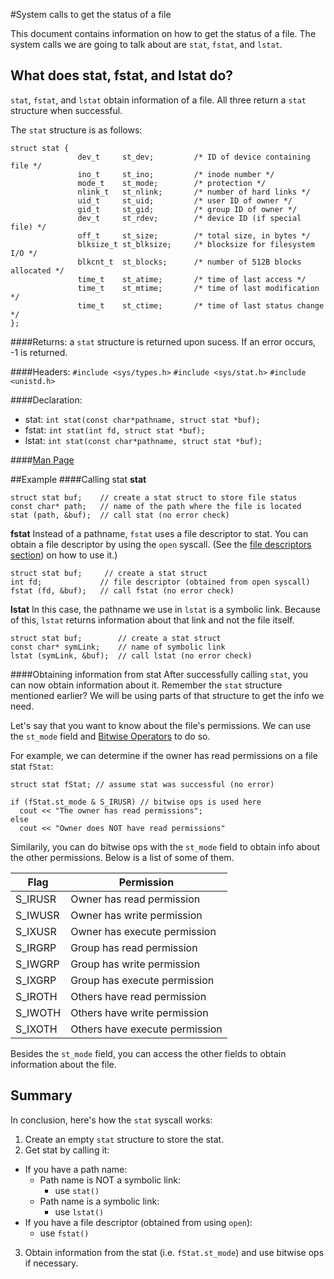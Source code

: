 #System calls to get the status of a file

This document contains information on how to get the status of a file. 
The system calls we are going to talk about are `stat`, `fstat`, and `lstat`.

## What does stat, fstat, and lstat do?
`stat`, `fstat`, and `lstat` obtain information of a file. 
All three return a `stat` structure when successful.

The `stat` structure is as follows:
```
struct stat {
               dev_t     st_dev;         /* ID of device containing file */
               ino_t     st_ino;         /* inode number */
               mode_t    st_mode;        /* protection */
               nlink_t   st_nlink;       /* number of hard links */
               uid_t     st_uid;         /* user ID of owner */
               gid_t     st_gid;         /* group ID of owner */
               dev_t     st_rdev;        /* device ID (if special file) */
               off_t     st_size;        /* total size, in bytes */
               blksize_t st_blksize;     /* blocksize for filesystem I/O */
               blkcnt_t  st_blocks;      /* number of 512B blocks allocated */
               time_t    st_atime;       /* time of last access */
               time_t    st_mtime;       /* time of last modification */
               time_t    st_ctime;       /* time of last status change */
};
```
####Returns:
a `stat` structure is returned upon sucess. 
If an error occurs, -1 is returned.

####Headers:
`#include <sys/types.h>` `#include <sys/stat.h>`  `#include <unistd.h>`

####Declaration:
- stat: `int stat(const char*pathname, struct stat *buf);`
- fstat: `int stat(int fd, struct stat *buf);`
- lstat: `int stat(const char*pathname, struct stat *buf);`

####[Man Page](http://linux.die.net/man/2/stat)

##Example
####Calling stat
**stat**
```
struct stat buf; 	// create a stat struct to store file status
const char* path; 	// name of the path where the file is located
stat (path, &buf); 	// call stat (no error check)
```

**fstat**
Instead of a pathname, `fstat` uses a file descriptor to stat. 
You can obtain a file descriptor by using the `open` syscall. 
(See the [file descriptors section](./fd.md))  on how to use it.)
```
struct stat buf;  	 // create a stat struct
int fd; 			// file descriptor (obtained from open syscall)
fstat (fd, &buf); 	// call fstat (no error check)
```

**lstat**
In this case, the pathname we use in `lstat` is a symbolic link. 
Because of this, `lstat` returns information about that link and not the file itself.
```
struct stat buf;		// create a stat struct
const char* symLink;	// name of symbolic link
lstat (symLink, &buf);	// call lstat (no error check)
```
####Obtaining information from stat
After successfully calling `stat`, you can now obtain information about it. 
Remember the `stat` structure mentioned earlier? 
We will be using parts of that structure to get the info we need.

Let's say that you want to know about the file's permissions. 
We can use the `st_mode` field and [Bitwise Operators](../bitwise-ops/README.md) to do so.

For example, we can determine if the owner has read permissions on a file stat `fStat`:
```
struct stat fStat; // assume stat was successful (no error)

if (fStat.st_mode & S_IRUSR) // bitwise ops is used here
  cout << "The owner has read permissions";
else
  cout << "Owner does NOT have read permissions"
```
Similarily, you can do bitwise ops with the `st_mode` field to obtain info about the other permissions. 
Below is a list of some of them.

Flag    | Permission
------- | ------------------------------
S_IRUSR | Owner has read permission
S_IWUSR | Owner has write permission
S_IXUSR | Owner has execute permission
S_IRGRP | Group has read permission
S_IWGRP | Group has write permission
S_IXGRP | Group has execute permission
S_IROTH | Others have read permission
S_IWOTH | Others have write permission
S_IXOTH | Others have execute permission

Besides the `st_mode` field, you can access the other fields to obtain information about the file.

## Summary
In conclusion, here's how the `stat` syscall works:

1. Create an empty `stat` structure to store the stat.
2. Get stat by calling it:
  - If you have a path name:
    - Path name is NOT a symbolic link:
      - use `stat()`
    - Path name is a symbolic link:
      - use `lstat()`
  - If you have a file descriptor (obtained from using `open`):
    - use `fstat()`
3. Obtain information from the stat (i.e. `fStat.st_mode`) and use bitwise ops if necessary.
